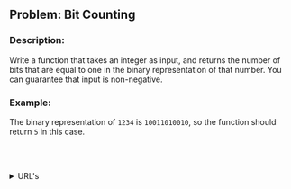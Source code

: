 ## Problem: Bit Counting

### Description:

Write a function that takes an integer as input, and returns the number of bits that are equal to one in the binary representation of that number. You can guarantee that input is non-negative.

### Example:

The binary representation of `1234` is `10011010010`, so the function should return `5` in this case.

<br /><br />

<!-- TABLE OF CONTENTS -->
<details>
  <summary>URL's</summary>
  <ol>
    <li>
      <a href="https://www.codewars.com/kata/526571aae218b8ee490006f4/train/javascript">Problem statement</a>
      </li>
    <li>
      <a href="https://www.codewars.com/kata/526571aae218b8ee490006f4/solutions">Other Solutions</a>
    </li>
  </ol>
</details>
